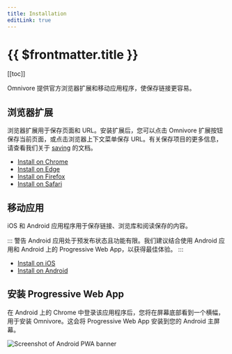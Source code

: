 ```yaml
---
title: Installation
editLink: true
---
```


# {{ $frontmatter.title }}

[[toc]]

Omnivore 提供官方浏览器扩展和移动应用程序，使保存链接更容易。

## 浏览器扩展

浏览器扩展用于保存页面和 URL。安装扩展后，您可以点击 Omnivore 扩展按钮保存当前页面，或点击浏览器上下文菜单保存 URL。有关保存项目的更多信息，请查看我们关于 [saving](../../using/saving.md) 的文档。

- [Install on Chrome](https://omnivore.app/install/chrome)
- [Install on Edge](https://omnivore.app/install/edge)
- [Install on Firefox](https://omnivore.app/install/firefox)
- [Install on Safari](https://omnivore.app/install/safari)

## 移动应用

iOS 和 Android 应用程序用于保存链接、浏览库和阅读保存的内容。

::: 警告 Android 应用处于预发布状态且功能有限。我们建议结合使用 Android 应用和 Android 上的 Progressive Web App，以获得最佳体验。
:::

- [Install on iOS](https://omnivore.app/install/ios)
- [Install on Android](https://omnivore.app/install/android)

## 安装 Progressive Web App

在 Android 上的 Chrome 中登录该应用程序后，您将在屏幕底部看到一个横幅，用于安装 Omnivore。这会将 Progressive Web App 安装到您的 Android 主屏幕。

![Screenshot of Android PWA banner](./images/android-install-pwa.jpg)
